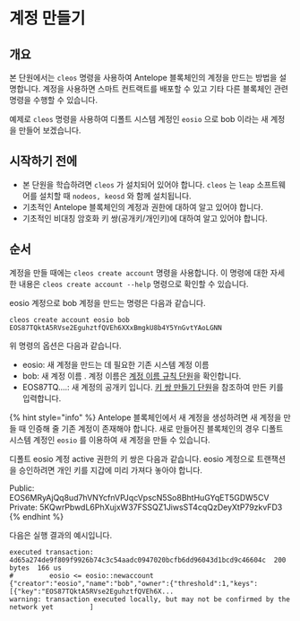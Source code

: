 # 계정 만들기

## 개요

본 단원에서는 `cleos` 명령을 사용하여 Antelope 블록체인의 계정을 만드는 방법을 설명합니다. 계정을 사용하면 스마트 컨트랙트를 배포할 수 있고 기타 다른 블록체인 관련 명령을 수행할 수 있습니다.

예제로 `cleos` 명령을 사용하여 디폴트 시스템 계정인 `eosio` 으로 bob 이라는 새 계정을 만들어 보겠습니다.&#x20;

## 시작하기 전에

* 본 단원을 학습하려면 `cleos` 가 설치되어 있어야 합니다. `cleos` 는 `leap` 소프트웨어를 설치할 때 `nodeos, keosd` 와 함께 설치됩니다.
* 기초적인 Antelope 블록체인의 계정과 권한에 대하여 알고 있어야 합니다.
* 기초적인 비대칭 암호화 키 쌍(공개키/개인키)에 대하여 알고 있어야 합니다.

## 순서

계정을 만들 때에는 `cleos create account` 명령을 사용합니다. 이 명령에 대한 자세한 내용은 `cleos create account --help` 명령으로 확인할 수 있습니다.&#x20;

eosio 계정으로 bob 계정을 만드는 명령은 다음과 같습니다.

```
cleos create account eosio bob EOS87TQktA5RVse2EguhztfQVEh6XXxBmgkU8b4Y5YnGvtYAoLGNN
```

위 명령의 옵션은 다음과 같습니다.

* eosio: 새 계정을 만드는 데 필요한 기존 시스템 계정 이름
* bob: 새 계정 이름 . 계정 이름은 [계정 이름 규칙 단원](protocol-guide/account-and-permissions.md)을 확인합니다.
* EOS87TQ....: 새 계정의 공개키 입니다. [키 쌍 만들기 단원](https://app.gitbook.com/s/YZT0OiBQKuAU7OjJoCgQ/\~/changes/9SOrppvOOBlShstEZa2F/basic-antelope-leap/how-to-create-key-pair)을 참조하여 만든 키를 입력합니다.

{% hint style="info" %}
Antelope 블록체인에서 새 계정을 생성하려면 새 계정을 만들 때 인증해 줄 기존 계정이 존재해야 합니다. 새로 만들어진 블록체인의 경우 디폴트 시스템 계정인 `eosio` 를 이용하여 새 계정을 만들 수 있습니다. &#x20;

디폴트 eosio 계정 active 권한의 키 쌍은 다음과 같습니다. eosio 계정으로 트랜잭션을 승인하려면 개인 키를 지갑에 미리 가져다 놓아야 합니다.

Public: EOS6MRyAjQq8ud7hVNYcfnVPJqcVpscN5So8BhtHuGYqET5GDW5CV\
Private: 5KQwrPbwdL6PhXujxW37FSSQZ1JiwsST4cqQzDeyXtP79zkvFD3
{% endhint %}

다음은 실행 결과의 예시입니다.

```
executed transaction: 4d65a274de9f809f9926b74c3c54aadc0947020bcfb6dd96043d1bcd9c46604c  200 bytes  166 us
#         eosio <= eosio::newaccount            {"creator":"eosio","name":"bob","owner":{"threshold":1,"keys":[{"key":"EOS87TQktA5RVse2EguhztfQVEh6X...
warning: transaction executed locally, but may not be confirmed by the network yet         ]
```
